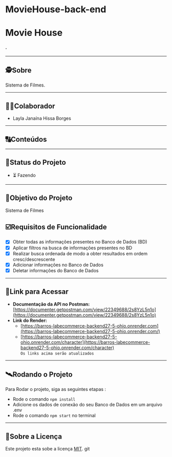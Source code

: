 # MovieHouse-back-end

# Movie House

#### .

---

## 🕵Sobre

Sistema de Filmes.

---

## 👩🏾Colaborador

* Layla Janaína Hissa Borges

---

## 🔠Conteúdos

---

## 🧭Status do Projeto

* ⏳ Fazendo

---

## 🎯Objetivo do Projeto

Sistema de Filmes

## ☑️Requisitos de Funcionalidade

* [X] Obter todas as informações presentes no Banco de Dados (BD)
* [X] Aplicar filtros na busca de informações presentes no BD
* [X] Realizar busca ordenada de modo a obter resultados em ordem cresc/descrescente
* [X] Adicionar informações no Banco de Dados
* [X] Deletar informações do Banco de Dados

---

## 🔗Link para Acessar

* **Documentação da API no Postman:** [https://documenter.getpostman.com/view/22349688/2s8YzL5n1o](https://documenter.getpostman.com/view/22349688/2s8YzL5n1o)
* **Link do Render:**
  * [https://barros-labecommerce-backend27-5-ohio.onrender.com](https://barros-labecommerce-backend27-5-ohio.onrender.com/)
  * [https://barros-labecommerce-backend27-5-ohio.onrender.com/character](https://barros-labecommerce-backend27-5-ohio.onrender.com/character)
    <br>
`Os links acima serão atualizados`
---

## 🛰Rodando o Projeto

Para Rodar o projeto, siga as seguintes etapas :

* Rode o comando `npm install`
* Adicione os dados de conexão do seu Banco de Dados em um arquivo .env
* Rode o comando `npm start` no terminal

---

## 📝Sobre a Licença

Este projeto esta sobe a licença [MIT](https://github.com/future4code/Barros-labEcommerce-backend27/blob/main/LICENSE). git
